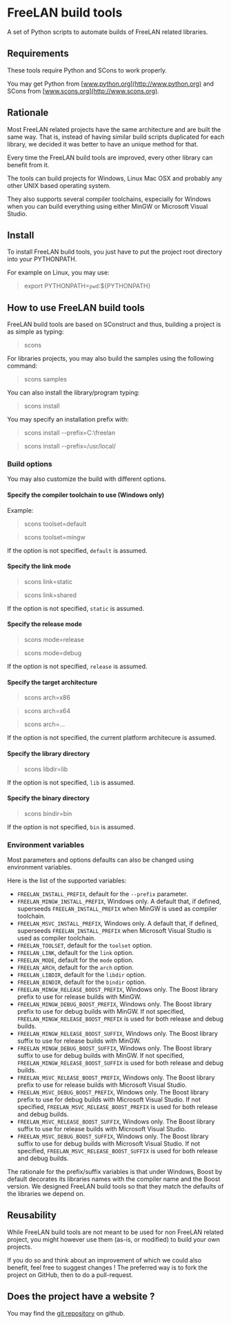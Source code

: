 FreeLAN build tools
===================

A set of Python scripts to automate builds of FreeLAN related libraries.

Requirements
------------

These tools require Python and SCons to work properly.

You may get Python from [www.python.org](http://www.python.org) and SCons from [www.scons.org](http://www.scons.org).

Rationale
---------

Most FreeLAN related projects have the same architecture and are built the same way. That is, instead of having similar build scripts duplicated for each library, we decided it was better to have an unique method for that.

Every time the FreeLAN build tools are improved, every other library can benefit from it.

The tools can build projects for Windows, Linux Mac OSX and probably any other UNIX based operating system.

They also supports several compiler toolchains, especially for Windows when you can build everything using either MinGW or Microsoft Visual Studio.

Install
-------

To install FreeLAN build tools, you just have to put the project root directory into your PYTHONPATH.

For example on Linux, you may use:

> export PYTHONPATH=`pwd`:${PYTHONPATH}

How to use FreeLAN build tools
------------------------------

FreeLAN build tools are based on SConstruct and thus, building a project is as simple as typing:

> scons

For libraries projects, you may also build the samples using the following command:

> scons samples

You can also install the library/program typing:

> scons install

You may specify an installation prefix with:

> scons install --prefix=C:\freelan

> scons install --prefix=/usr/local/

### Build options

You may also customize the build with different options.

#### Specify the compiler toolchain to use (Windows only)

Example:

> scons toolset=default

> scons toolset=mingw

If the option is not specified, `default` is assumed.

#### Specify the link mode

> scons link=static

> scons link=shared

If the option is not specified, `static` is assumed.

#### Specify the release mode

> scons mode=release

> scons mode=debug

If the option is not specified, `release` is assumed.

#### Specify the target architecture

> scons arch=x86

> scons arch=x64

> scons arch=...

If the option is not specified, the current platform architecure is assumed.

#### Specify the library directory

> scons libdir=lib

If the option is not specified, `lib` is assumed.

#### Specify the binary directory

> scons bindir=bin

If the option is not specified, `bin` is assumed.

### Environment variables

Most parameters and options defaults can also be changed using environment variables.

Here is the list of the supported variables:

- `FREELAN_INSTALL_PREFIX`, default for the `--prefix` parameter.
- `FREELAN_MINGW_INSTALL_PREFIX`, Windows only. A default that, if defined, superseeds `FREELAN_INSTALL_PREFIX` when MinGW is used as compiler toolchain.
- `FREELAN_MSVC_INSTALL_PREFIX`, Windows only. A default that, if defined, superseeds `FREELAN_INSTALL_PREFIX` when Microsoft Visual Studio is used as compiler toolchain.
- `FREELAN_TOOLSET`, default for the `toolset` option.
- `FREELAN_LINK`, default for the `link` option.
- `FREELAN_MODE`, default for the `mode` option.
- `FREELAN_ARCH`, default for the `arch` option.
- `FREELAN_LIBDIR`, default for the `libdir` option.
- `FREELAN_BINDIR`, default for the `bindir` option.
- `FREELAN_MINGW_RELEASE_BOOST_PREFIX`, Windows only. The Boost library prefix to use for release builds with MinGW.
- `FREELAN_MINGW_DEBUG_BOOST_PREFIX`, Windows only. The Boost library prefix to use for debug builds with MinGW. If not specified, `FREELAN_MINGW_RELEASE_BOOST_PREFIX` is used for both release and debug builds.
- `FREELAN_MINGW_RELEASE_BOOST_SUFFIX`, Windows only. The Boost library suffix to use for release builds with MinGW.
- `FREELAN_MINGW_DEBUG_BOOST_SUFFIX`, Windows only. The Boost library suffix to use for debug builds with MinGW. If not specified, `FREELAN_MINGW_RELEASE_BOOST_SUFFIX` is used for both release and debug builds.
- `FREELAN_MSVC_RELEASE_BOOST_PREFIX`, Windows only. The Boost library prefix to use for release builds with Microsoft Visual Studio.
- `FREELAN_MSVC_DEBUG_BOOST_PREFIX`, Windows only. The Boost library prefix to use for debug builds with Microsoft Visual Studio. If not specified, `FREELAN_MSVC_RELEASE_BOOST_PREFIX` is used for both release and debug builds.
- `FREELAN_MSVC_RELEASE_BOOST_SUFFIX`, Windows only. The Boost library suffix to use for release builds with Microsoft Visual Studio.
- `FREELAN_MSVC_DEBUG_BOOST_SUFFIX`, Windows only. The Boost library suffix to use for debug builds with Microsoft Visual Studio. If not specified, `FREELAN_MSVC_RELEASE_BOOST_SUFFIX` is used for both release and debug builds.

The rationale for the prefix/suffix variables is that under Windows, Boost by default decorates its libraries names with the compiler name and the Boost version. We designed FreeLAN build tools so that they match the defaults of the libraries we depend on.

Reusability
-----------

While FreeLAN build tools are not meant to be used for non FreeLAN related project, you might however use them (as-is, or modified) to build your own projects.

If you do so and think about an improvement of which we could also benefit, feel free to suggest changes ! The preferred way is to fork the project on GitHub, then to do a pull-request.

Does the project have a website ?
---------------------------------

You may find the [git repository](https://github.com/ereOn/freelan-build_tools) on github.
